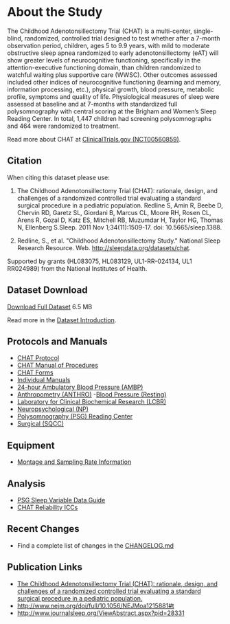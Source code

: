 # About the Study

The Childhood Adenotonsillectomy Trial (CHAT) is a multi-center, single-blind, randomized, controlled trial designed to test whether after a 7-month observation period, children, ages 5 to 9.9 years,  with mild to moderate obstructive sleep apnea randomized to early adenotonsillectomy (eAT) will show greater levels of neurocognitive functioning, specifically in the attention-executive functioning domain, than children randomized to watchful waiting plus supportive care (WWSC). Other outcomes assessed included other indices of neurocognitive functioning (learning and memory, information processing, etc.), physical growth, blood pressure, metabolic profile, symptoms and quality of life. Physiological measures of sleep were assessed at baseline and at 7-months with standardized full polysomnography with central scoring at the Brigham and Women’s Sleep Reading Center. In total, 1,447 children had screening polysomnographs and 464 were randomized to treatment.

Read more about CHAT at [ClinicalTrials.gov (NCT00560859)](http://clinicaltrials.gov/show/NCT00560859).

## Citation

When citing this dataset please use:

1. The Childhood Adenotonsillectomy Trial (CHAT): rationale, design, and challenges of a randomized controlled trial evaluating a standard surgical procedure in a pediatric population. Redline S, Amin R, Beebe D, Chervin RD, Garetz SL, Giordani B, Marcus CL, Moore RH, Rosen CL, Arens R, Gozal D, Katz ES, Mitchell RB, Muzumdar H, Taylor HG, Thomas N, Ellenberg S.Sleep. 2011 Nov 1;34(11):1509-17. doi: 10.5665/sleep.1388.

2. Redline, S., et al. "Childhood Adenotonsillectomy Study." National Sleep Research Resource. Web. http://sleepdata.org/datasets/chat.

Supported by grants (HL083075, HL083129, UL1-RR-024134, UL1 RR024989) from the National Institutes of Health.

## Dataset Download

<a href=":files_path:/datasets" class="btn btn-success btn-lg">Download Full Dataset</a> 6.5 MB

Read more in the [Dataset Introduction](:pages_path:/dataset-introduction.md).

## Protocols and Manuals

- [CHAT Protocol](:files_path:/documentation?f=CHAT_Protocol.pdf)
- [CHAT Manual of Procedures](:files_path:/documentation?f=CHAT_Manual_of_Procedures.pdf)
- [CHAT Forms](:files_path:/forms)
- [Individual Manuals](:pages_path:/manuals/manuals-toc.md)
- [24-hour Ambulatory Blood Pressure (AMBP)](:pages_path:/manuals/ambulatory-blood-pressure/1-00-ambp-toc.md)
- [Anthropometry (ANTHRO)](:pages_path:/manuals/anthropometry/2-00-anthro-toc.md)
-[Blood Pressure (Resting)](:pages_path:/manuals/resting-blood-pressure/3-00-resting-toc.md)
- [Laboratory for Clinical Biochemical Research (LCBR)](:pages_path:/manuals/laboratory-for-clinical-biomedical-research/4-00-lcbr-toc.md)
- [Neuropsychological (NP)](:pages_path:/manuals/neuropsychology/5-00-neuropsychology-toc.md)
- [Polysomnography (PSG) Reading Center](:pages_path:/manuals/polysomnography-reading-center/6-00-mop-toc.md)
- [Surgical (SQCC)](:pages_path:/manuals/surgical-quality-control-core/7-00-sqcc-toc.md)

## Equipment
- [Montage and Sampling Rate Information](:pages_path:/equipment/montage-and-sampling-rate-information.md)

## Analysis

- [PSG Sleep Variable Data Guide](:pages_path:/psg-data-guide/3-00-psg-data-guide-toc.md)
- [CHAT Reliability ICCs](:pages_path:/4-reliability-chat.md)

## Recent Changes

- Find a complete list of changes in the [CHANGELOG.md](:pages_path:/CHANGELOG.md)

## Publication Links

- [The Childhood Adenotonsillectomy Trial (CHAT): rationale, design, and challenges of a randomized controlled trial evaluating a standard surgical procedure in a pediatric population.](http://www.ncbi.nlm.nih.gov/pubmed/22043122)
- http://www.nejm.org/doi/full/10.1056/NEJMoa1215881#t
- http://www.journalsleep.org/ViewAbstract.aspx?pid=28331
